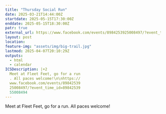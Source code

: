 ```yaml
---
title: "Thursday Social Run"
date: 2025-03-21T14:44:00Z
startdate: 2025-05-15T17:30:00Z
enddate: 2025-05-15T18:30:00Z
patr: true
external_url: https://www.facebook.com/events/8984253925008497/?event_time_id=8984253955008494
layout: post
location: 
feature-img: "assets/img/big-trail.jpg"
lastmod: 2025-04-07T20:10:29Z
outputs:
  - html
  - calendar
ICSDescription: |+2
  Meet at Fleet Feet, go for a run  . All paces welcome!\n\nhttps://  www.facebook.com/events/89842539  25008497/?event_time_id=89842539  55008494
---
```


Meet at Fleet Feet, go for a run. All paces welcome!<br>
  <br>
  
